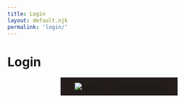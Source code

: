 ```yaml
---
title: Login
layout: default.njk
permalink: 'login/'
---
```


<script>
  document.addEventListener("DOMContentLoaded", function(){
    const elButton = document.querySelector("#login .primary")

    elButton.addEventListener("click", async (e) => {
      e.preventDefault();

      const response = await fetch(
        "https://package-scry.herokuapp.com/site/redirect",
        {
          headers: {
            Accept: "application/json",
            "Content-Type": "application/json",
          }
        }
      );
      const data = await response.json()
      console.log(data);
      const url = data?.oauthUrl;

      console.log(url);
      
      if (url) window.location.href = url;
    });
  })
</script>

<style>

#login #price {
  display: inline-block;
  margin: 0;
}
#login #content {
  display: grid;
  align-items: start;
  justify-items: center;
}
#login .button {
  background: #231E1B;
  padding: 0.75rem 2rem;
  display: grid;
  grid-auto-flow: column;
  align-items: center;
  grid-gap: 1.5rem;
}
#login .button:hover {
  background: #23282E;
}

</style>

<div class="container" id="login">
  <div id="header">
    <h1>Login</h1>
    <div class="separator"></div>
  </div>
  <div id="content">
    <a class="button primary" href="/login">
      <img src="/img/github.png" alt="github" />
      <span>Login with GitHub</span>
    </a>
  </div>
  <div id="container-footer">
    <div class="separator"></div>
  </div>
</div>
